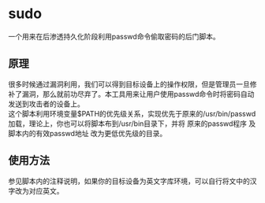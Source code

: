 # sudo               
一个用来在后渗透持久化阶段利用passwd命令偷取密码的后门脚本。               
## 原理               
很多时候通过漏洞利用，我们可以得到目标设备上的操作权限，但是管理员一旦修补了漏洞，那么就前功尽弃了。本工具用来让用户使用passwd命令时将密码自动发送到攻击者的设备上。            
这个脚本利用环境变量$PATH的优先级关系，实现优先于原来的/usr/bin/passwd加载，理论上，你也可以将脚本布到/usr/bin目录下，并将 原来的passwd程序 及 脚本内的有效passwd地址 改为更低优先级的目录。        
## 使用方法               
参见脚本内的注释说明，如果你的目标设备为英文字库环境，可以自行将文中的汉字改为对应英文。         
             
